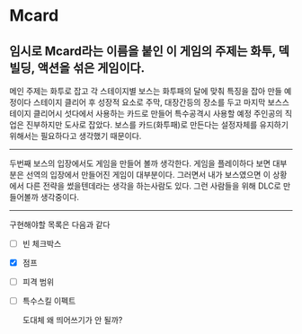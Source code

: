 # Mcard
## 임시로 Mcard라는 이름을 붙인 이 게임의 주제는 화투, 덱빌딩, 액션을 섞은 게임이다.
메인 주제는 화투로 잡고 각 스테이지별 보스는 화투패의 달에 맞춰 특징을 잡아 만들 예정이다
스테이지 클리어 후 성장적 요소로 주막, 대장간등의 장소를 두고 마지막 보스스테이지 클리어시 섯다에서 사용하는 카드로 만들어 특수공격시 사용할 예정
주인공의 직업은 진부하지만 도사로 잡았다. 보스를 카드(화투패)로 만든다는 설정자체를 유지하기 위해서는 필요하다고 생각했기 때문이다.
<HR/>
두번째 보스의 입장에서도 게임을 만들어 볼까 생각한다.
  게임을 플레이하다 보면 대부분은 선역의 입장에서 만들어진 게임이 대부분이다. 그러면서 내가 보스였으면 이 상황에서 다른 전략을 썼을텐데라는 생각을 하는사람도 있다.
  그런 사람들을 위해 DLC로 만들어볼까 생각중이다.
  <HR/>
구현해야할 목록은 다음과 같다    
   
- [ ] 빈 체크박스   
- [x] 점프   
 -[ ] 피격 범위   
 -[ ] 특수스킬 이펙트

   도대체 왜 띄어쓰기가 안 될까?
